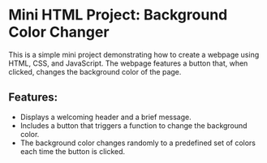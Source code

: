 # Mini HTML Project: Background Color Changer
This is a simple mini project demonstrating how to create a webpage using HTML, CSS, and JavaScript. The webpage features a button that, when clicked, changes the background color of the page.
## Features:
- Displays a welcoming header and a brief message.
- Includes a button that triggers a function to change the background color.
- The background color changes randomly to a predefined set of colors each time the button is clicked.
